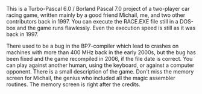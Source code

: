 This is a Turbo-Pascal 6.0 / Borland Pascal 7.0 project of a two-player car racing game, written mainly by a good friend Michail, me, and two other contributors back in 1997. You can execute the RACE.EXE file still in a DOS-box and the game runs flawlessly. Even the execution speed is still as it was back in 1997.

There used to be a bug in the BP7-compiler which lead to crashes on machines with more than 400 MHz back in the early 2000s, but the bug has been fixed and the game recompiled in 2006, if the file date is correct. You can play against another human, using the keyboard, or against a computer opponent. There is a small description of the game. Don't miss the memory screen for Michail, the genius who included all the magic assembler routines. The memory screen is right after the credits.
